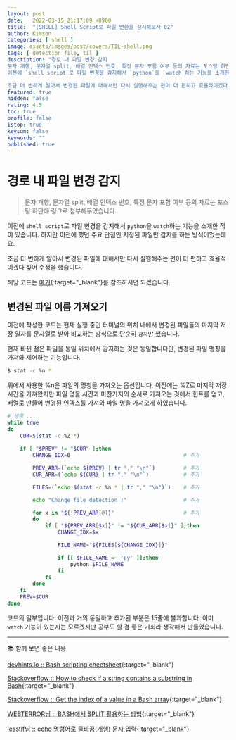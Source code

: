 ```yaml
---
layout: post
date:   2022-03-15 21:17:09 +0900
title:  "[SHELL] Shell Script로 파일 변환을 감지해보자 02"
author: Kimson
categories: [ shell ]
image: assets/images/post/covers/TIL-shell.png
tags: [ detection file, til ]
description: "경로 내 파일 변경 감지
문자 개행, 문자열 split, 배열 인덱스 번호, 특정 문자 포함 여부 등의 자료는 포스팅 하단에 링크로 첨부해두었습니다.
이전에 `shell script`로 파일 변경을 감지해서 `python`을 `watch`하는 기능을 소개한 적이 있습니다. 하지만 이전에 했던 주요 단점인 지정된 파일만 감지를 하는 방식이었는데요.

조금 더 변하게 알아서 변경된 파일에 대해서만 다시 실행해주는 편이 더 편하고 효율적이겠다 싶어 수정을 했습니다."
featured: true
hidden: false
rating: 4.5
toc: true
profile: false
istop: true
keysum: false
keywords: ""
published: true
---
```


# 경로 내 파일 변경 감지

> 문자 개행, 문자열 split, 배열 인덱스 번호, 특정 문자 포함 여부 등의 자료는 포스팅 하단에 링크로 첨부해두었습니다.

이전에 `shell script`로 파일 변경을 감지해서 `python`을 `watch`하는 기능을 소개한 적이 있습니다. 하지만 이전에 했던 주요 단점인 지정된 파일만 감지를 하는 방식이었는데요.

조금 더 변하게 알아서 변경된 파일에 대해서만 다시 실행해주는 편이 더 편하고 효율적이겠다 싶어 수정을 했습니다.

해당 코드는 [여기](https://github.com/kkn1125/file-detection){:target="_blank"}를 참조하시면 되겠습니다.

## 변경된 파일 이름 가져오기

이전에 작성한 코드는 현재 실행 중인 터미널의 위치 내에서 변경된 파일들의 마지막 저장 일자를 문자열로 받아 비교하는 방식으로 단순히 `감지`만 했습니다.

현재 바뀐 점은 파일을 동일 위치에서 감지하는 것은 동일합니다만, 변경된 파일 명칭을 가져와 제어하는 기능입니다.

```sh
$ stat -c %n *
```

위에서 사용한 %n은 파일의 명칭을 가져오는 옵션입니다. 이전에는 %Z로 마지막 저장 시간을 가져왔지만 파일 명을 시간과 마찬가지의 순서로 가져오는 것에서 힌트를 얻고, 배열로 만들어 변경된 인덱스를 가져와 파일 명을 가져오게 하였습니다.

```sh
# 생략 ...
while true
do
    CUR=$(stat -c %Z *)
    
    if [ "$PREV" != "$CUR" ];then
        CHANGE_IDX=0                                    # 추가

        PREV_ARR=(`echo ${PREV} | tr "," "\n"`)         # 추가
        CUR_ARR=(`echo ${CUR} | tr "," "\n"`)           # 추가

        FILES=(`echo $(stat -c %n * | tr "," "\n")`)    # 추가

        echo "Change file detection !"                  # 추가

        for x in "${!PREV_ARR[@]}"                      # 추가
        do
            if [ "${PREV_ARR[$x]}" != "${CUR_ARR[$x]}" ];then
                CHANGE_IDX=$x

                FILE_NAME="${FILES[${CHANGE_IDX}]}"

                if [[ $FILE_NAME =~ 'py' ]];then
                    python $FILE_NAME
                fi
            fi
        done
    fi
    PREV=$CUR
done
```

코드의 일부입니다. 이전과 거의 동일하고 추가된 부분은 15줄에 불과합니다. 이미 `watch` 기능이 있는지는 모르겠지만 공부도 할 겸 좋은 기회라 생각해서 만들었습니다.

-----

📚 함께 보면 좋은 내용

[devhints.io :: Bash scripting cheetsheet](https://devhints.io/bash){:target="_blank"}

[Stackoverflow :: How to check if a string contains a substring in Bash](https://stackoverflow.com/questions/229551/how-to-check-if-a-string-contains-a-substring-in-bash){:target="_blank"}

[Stackoverflow :: Get the index of a value in a Bash array](https://stackoverflow.com/questions/15028567/get-the-index-of-a-value-in-a-bash-array){:target="_blank"}

[WEBTERROR님 :: BASH에서 SPLIT 활용하는 방법](https://stackoverflow.com/questions/15028567/get-the-index-of-a-value-in-a-bash-array){:target="_blank"}

[lesstif님 :: echo 명령어로 줄바꿈(개행) 문자 입력](https://www.lesstif.com/lpt/echo-19857474.html){:target="_blank"}